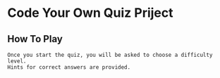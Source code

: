 # Code Your Own Quiz Priject


## How To Play

	Once you start the quiz, you will be asked to choose a difficulty level. 
	Hints for correct answers are provided.
	

